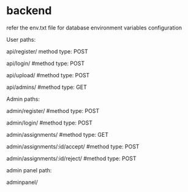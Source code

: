 # backend

refer the env.txt file for database environment variables configuration

User paths:

api/register/  method type: POST

api/login/   #method type: POST

api/upload/  #method type: POST

api/admins/  #method type: GET


Admin paths:

admin/register/  #method type: POST

admin/login/      #method type: POST

admin/assignments/  #method type: GET

admin/assignments/:id/accept/  #method type: POST

admin/assignments/:id/reject/  #method type: POST


admin panel path: 

adminpanel/
